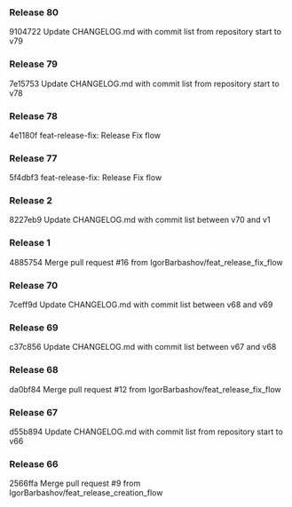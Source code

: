 ### Release 80

9104722 Update CHANGELOG.md with commit list from repository start to v79

### Release 79

7e15753 Update CHANGELOG.md with commit list from repository start to v78

### Release 78

4e1180f feat-release-fix: Release Fix flow

### Release 77

5f4dbf3 feat-release-fix: Release Fix flow

### Release 2

8227eb9 Update CHANGELOG.md with commit list between v70 and v1

### Release 1

4885754 Merge pull request #16 from IgorBarbashov/feat_release_fix_flow

### Release 70

7ceff9d Update CHANGELOG.md with commit list between v68 and v69

### Release 69

c37c856 Update CHANGELOG.md with commit list between v67 and v68

### Release 68

da0bf84 Merge pull request #12 from IgorBarbashov/feat_release_fix_flow

### Release 67

d55b894 Update CHANGELOG.md with commit list from repository start to v66

### Release 66

2566ffa Merge pull request #9 from IgorBarbashov/feat_release_creation_flow
